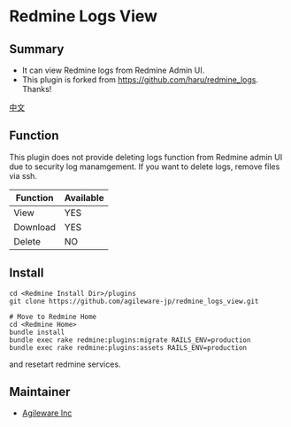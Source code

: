 # Redmine Logs View

## Summary
* It can view Redmine logs from Redmine Admin UI.
* This plugin is forked from <https://github.com/haru/redmine_logs>. Thanks!

[中文](README_zh.md)

## Function

This plugin does not provide deleting logs function from Redmine admin UI due to security log manamgement. If you want to delete logs, remove files via ssh.

|Function|Available|
|----|----|
|View|YES|
|Download|YES|
|Delete|NO|

## Install

```
cd <Redmine Install Dir>/plugins
git clone https://github.com/agileware-jp/redmine_logs_view.git

# Move to Redmine Home
cd <Redmine Home>
bundle install
bundle exec rake redmine:plugins:migrate RAILS_ENV=production
bundle exec rake redmine:plugins:assets RAILS_ENV=production
```
and resetart redmine services.

## Maintainer
* [Agileware Inc](https://agileware.jp)